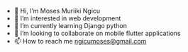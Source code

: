 - 👋 Hi, I’m Moses Muriiki Ngicu
- 👀 I’m interested in web development
- 🌱 I’m currently learning Django python
- 💞️ I’m looking to collaborate on mobile flutter applications
- 📫 How to reach me ngicumoses@gmail.com

<!---
mosesmuriiki2/mosesmuriiki2 is a ✨ special ✨ repository because its `README.md` (this file) appears on your GitHub profile.
You can click the Preview link to take a look at your changes.
--->

